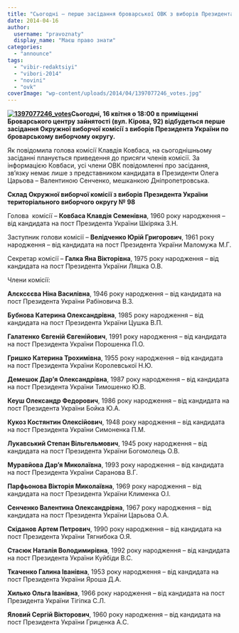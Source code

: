 ```yaml
---
title: "Сьогодні – перше засідання броварської ОВК з виборів Президента України"
date: 2014-04-16
author: 
  username: "pravoznaty"
  display_name: "Маєш право знати"
categories: 
  - "announce"
tags: 
  - "vibir-redaktsiyi"
  - "vibori-2014"
  - "novini"
  - "ovk"
coverImage: "wp-content/uploads/2014/04/1397077246_votes.jpg"
---
```


**[![1397077246_votes](https://mpz.brovary.org/wp-content/uploads/2014/04/1397077246_votes.jpg)](https://mpz.brovary.org/wp-content/uploads/2014/04/1397077246_votes.jpg)Сьогодні, 16 квітня о 18:00 в приміщенні Броварського центру зайнятості (вул. Кірова, 92) відбудеться перше засідання Окружної виборчої комісії з виборів Президента України по броварському виборчому округу.**

Як повідомила голова комісії Клавдія Ковбаса, на сьогоднішньому засіданні планується приведення до присяги членів комісії. За інформацією Ковбаси, усі члени ОВК повідомленні про засідання, зв’язку немає лише з представником кандидата в Президенти Олега Царьова – Валентиною Сенченко, мешканкою Дніпропетровська.

**Склад Окружної виборчої комісії з виборів Президента України територіального виборчого округу № 98**

Голова  комісії – **Ковбаса Клавдія Семенівна**, 1960 року народження – від кандидата на пост Президента України Шкіряка З.Н.

Заступник голови комісії – **Велідченко Юрій Григорович**, 1961 року народження – від кандидата на пост Президента України Маломужа М.Г.

Секретар комісії – **Галка Яна Вікторівна**, 1975 року народження – від кандидата на пост Президента України Ляшка О.В.

Члени комісії:

**Алєксєєва Ніна Василівна**, 1946 року народження – від кандидата на пост Президента України Рабіновича В.З.

**Бубнова Катерина Олександрівна**, 1985 року народження – від кандидата на пост Президента України Цушка В.П.

**Галатенко Євгеній Євгенійович**, 1991 року народження – від кандидата на пост Президента України Порошенка П.О.

**Гришко Катерина Трохимівна**, 1955 року народження – від кандидата на пост Президента України Королевської Н.Ю.

**Демешок Дар’я Олександрівна**, 1987 року народження – від кандидата на пост Президента України Тимошенко Ю.В.

**Кеуш Олександр Федорович**, 1986 року народження – від кандидата на пост Президента України Бойка Ю.А.

**Кукоз Костянтин Олексійович**, 1948 року народження – від кандидата на пост Президента України Симоненка П.М.

**Лукавський Степан Вільгельмович**, 1945 року народження – від кандидата на пост Президента України Богомолець О.В.

**Муравйова Дар’я Миколаївна**, 1993 року народження – від кандидата на пост Президента України Саранова В.Г.

**Парфьонова Вікторія Миколаївна**, 1969 року народження – від кандидата на пост Президента України Клименка О.І.

**Сенченко Валентина Олександрівна**, 1967 року народження – від кандидата на пост Президента України Царьова О.А.

**Скіданов Артем Петрович**, 1990 року народження – від кандидата на пост Президента України Тягнибока О.Я.

**Стасюк Наталія Володимирівна**, 1992 року народження – від кандидата на пост Президента України Куйбіди В.С.

**Ткаченко Галина Іванівна**, 1953 року народження – від кандидата на пост Президента України Яроша Д.А.

**Хилько Ольга Іванівна**, 1966 року народження – від кандидата на пост Президента України Тігіпка С.Л.

**Яловий Сергій Вікторович**, 1960 року народження – від кандидата на пост Президента України Гриценка А.С.
